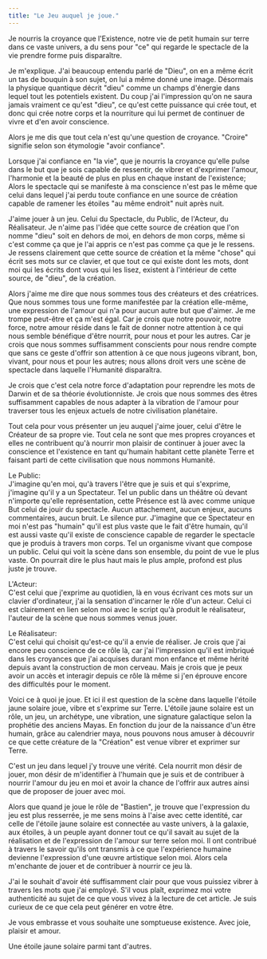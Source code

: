 ```yaml
---
title: "Le Jeu auquel je joue."
---
```

Je nourris la croyance que l'Existence, notre vie de petit humain sur terre dans ce vaste univers, a du sens pour "ce" qui regarde le spectacle de la vie prendre forme puis disparaître.

Je m'explique.
J'ai beaucoup entendu parlé de "Dieu", on en a même écrit un tas de bouquin à son sujet, on lui a même donné une image. Désormais la physique quantique décrit "dieu" comme un champs d'énergie dans lequel tout les potentiels existent.
Du coup j'ai l'impression qu'on ne saura jamais vraiment ce qu'est "dieu", ce qu'est cette puissance qui crée tout, et donc qui crée notre corps et la nourriture qui lui permet de continuer de vivre et d'en avoir conscience.

Alors je me dis que tout cela n'est qu'une question de croyance.
"Croire" signifie selon son étymologie "avoir confiance".

Lorsque j'ai confiance en "la vie", que je nourris la croyance qu'elle pulse dans le but que je sois capable de ressentir, de vibrer et d'exprimer l'amour, l'harmonie et la beauté de plus en plus en chaque instant de l'existence;
Alors le spectacle qui se manifeste à ma conscience n'est pas le même que celui dans lequel j'ai perdu toute confiance en une source de création capable de ramener les étoiles "au même endroit" nuit après nuit.

J'aime jouer à un jeu. Celui du Spectacle, du Public, de l'Acteur, du Réalisateur.
Je n'aime pas l'idée que cette source de création que l'on nomme "dieu" soit en dehors de moi, en dehors de mon corps, même si c'est comme ça que je l'ai appris ce n'est pas comme ça que je le ressens.
Je ressens clairement que cette source de création et la même "chose" qui écrit ses mots sur ce clavier, et que tout ce qui existe dont les mots, dont moi qui les écrits dont vous qui les lisez, existent à l'intérieur de cette source, de "dieu", de la création.

Alors j'aime me dire que nous sommes tous des créateurs et des créatrices. Que nous sommes tous une forme manifestée par la création elle-même, une expression de l'amour qui n'a pour aucun autre but que d'aimer.
Je me trompe peut-être et ça m'est égal. Car je crois que notre pouvoir, notre force, notre amour réside dans le fait de donner notre attention à ce qui nous semble bénéfique d'être nourrit, pour nous et pour les autres.
Car je crois que nous sommes suffisamment conscients pour nous rendre compte que sans ce geste d'offrir son attention à ce que nous jugeons vibrant, bon, vivant, pour nous et pour les autres; nous allons droit vers une scène de spectacle dans laquelle l'Humanité disparaîtra. 

Je crois que c'est cela notre force d'adaptation pour reprendre les mots de Darwin et de sa théorie évolutionniste. Je crois que nous sommes des êtres suffisamment capables de nous adapter à la vibration de l'amour pour traverser tous les enjeux actuels de notre civilisation planétaire.

Tout cela pour vous présenter un jeu auquel j'aime jouer, celui d'être le Créateur de sa propre vie.
Tout cela ne sont que mes propres croyances et elles ne contribuent qu'à nourrir mon plaisir de continuer à jouer avec la conscience et l'existence en tant qu'humain habitant cette planète Terre et faisant parti de cette civilisation que nous nommons Humanité.

Le Public:<br>
J'imagine qu'en moi, qu'à travers l'être que je suis et qui s'exprime, j'imagine qu'il y a un Spectateur. Tel un public dans un théâtre où devant n'importe qu'elle représentation, cette Présence est là avec comme unique But celui de jouir du spectacle. Aucun attachement, aucun enjeux, aucuns commentaires, aucun bruit. Le silence pur.
J'imagine que ce Spectateur en moi n'est pas "humain" qu'il est plus vaste que le fait d'être humain, qu'il est aussi vaste qu'il existe de conscience capable de regarder le spectacle que je produis à travers mon corps. Tel un organisme vivant que compose un public.
Celui qui voit la scène dans son ensemble, du point de vue le plus vaste. On pourrait dire le plus haut mais le plus ample, profond est plus juste je trouve.

L'Acteur:<br>
C'est celui que j'exprime au quotidien, là en vous écrivant ces mots sur un clavier d'ordinateur, j'ai la sensation d'incarner le rôle d'un acteur. Celui ci est clairement en lien selon moi avec le script qu'à produit le réalisateur, l'auteur de la scène que nous sommes venus jouer. 

Le Réalisateur: <br>
C'est celui qui choisit qu'est-ce qu'il a envie de réaliser. Je crois que j'ai encore peu conscience de ce rôle là, car j'ai l'impression qu'il est imbriqué dans les croyances que j'ai acquises durant mon enfance et même hérité depuis avant la construction de mon cerveau. Mais je crois que je peux avoir un accès et interagir depuis ce rôle là même si j'en éprouve encore des difficultés pour le moment.

Voici ce à quoi je joue.
Et ici il est question de la scène dans laquelle l'étoile jaune solaire joue, vibre et s'exprime sur Terre.
L'étoile jaune solaire est un rôle, un jeu, un archétype, une vibration, une signature galactique selon la prophétie des anciens Mayas.
En fonction du jour de la naissance d'un être humain, grâce au calendrier maya, nous pouvons nous amuser à découvrir ce que cette créature de la "Création" est venue vibrer et exprimer sur Terre.

C'est un jeu dans lequel j'y trouve une vérité. Cela nourrit mon désir de jouer, mon désir de m'identifier à l'humain que je suis et de contribuer à nourrir l'amour du jeu en moi et avoir la chance de l'offrir aux autres ainsi que de proposer de jouer avec moi. 

Alors que quand je joue le rôle de "Bastien", je trouve que l'expression du jeu est plus resserrée, je me sens moins à l'aise avec cette identité, car celle de l'étoile jaune solaire est connectée au vaste univers, à la galaxie, aux étoiles, à un peuple ayant donner tout ce qu'il savait au sujet de la réalisation et de l'expression de l'amour sur terre selon moi. Il ont contribué à travers le savoir qu'ils ont transmis à ce que l'expérience humaine devienne l'expression d'une œuvre artistique selon moi.
Alors cela m'enchante de jouer et de contribuer à nourrir ce jeu là.

J'ai le souhait d'avoir été suffisamment clair pour que vous puissiez vibrer à travers les mots que j'ai employé.
S'il vous plaît, exprimez moi votre authenticité au sujet de ce que vous vivez à la lecture de cet article.
Je suis curieux de ce que cela peut générer en votre être.

Je vous embrasse et vous souhaite une somptueuse existence.
Avec joie, plaisir et amour.

Une étoile jaune solaire parmi tant d'autres.